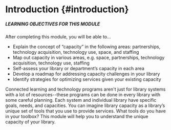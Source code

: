 # Introduction {#introduction}

<div class="table-format objectives"><span class="title"><h5>LEARNING OBJECTIVES FOR THIS MODULE</h5></span>
After completing this module, you will be able to...
<ul><li>Explain the concept of “capacity” in the following areas: partnerships, technology acquisition, technology use, space, and staffing</li><li>Map out capacity in various areas, e.g. space, partnerships, technology acquisition, technology use, staffing</li><li>Self-assess your library or department’s capacity in each area</li><li>Develop a roadmap for addressing capacity challenges in your library</li><li>Identify strategies for optimizing services given your existing capacity</li></ul></div>


Connected learning and technology programs aren&#039;t just for library systems with a lot of resources--these programs can be done in every library with some careful planning. Each system and individual library have specific goals, needs, and capacities. You can imagine library capacity as a library’s unique set of tools that you use to provide services. What tools do you have in your toolbox? This module will help you to understand the unique capacity of your library.